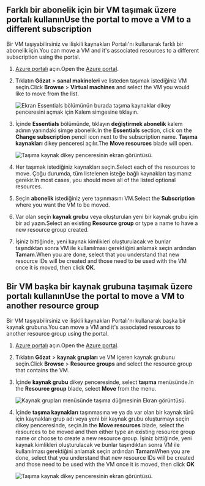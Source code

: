 

## <a name="use-the-portal-to-move-a-vm-to-a-different-subscription"></a><span data-ttu-id="316ad-101">Farklı bir abonelik için bir VM taşımak üzere portalı kullanın</span><span class="sxs-lookup"><span data-stu-id="316ad-101">Use the portal to move a VM to a different subscription</span></span>
<span data-ttu-id="316ad-102">Bir VM taşıyabilirsiniz ve ilişkili kaynakları Portalı'nı kullanarak farklı bir abonelik için.</span><span class="sxs-lookup"><span data-stu-id="316ad-102">You can move a VM and it's associated resources to a different subscription using the portal.</span></span>

1. <span data-ttu-id="316ad-103">[Azure portalı](https://portal.azure.com) açın.</span><span class="sxs-lookup"><span data-stu-id="316ad-103">Open the [Azure portal](https://portal.azure.com).</span></span>
2. <span data-ttu-id="316ad-104">Tıklatın **Gözat** > **sanal makineleri** ve listeden taşımak istediğiniz VM seçin.</span><span class="sxs-lookup"><span data-stu-id="316ad-104">Click **Browse** > **Virtual machines** and select the VM you would like to move from the list.</span></span>
   
    ![Ekran Essentials bölümünün burada taşıma kaynaklar dikey penceresini açmak için Kalem simgesine tıklayın.](./media/virtual-machines-common-move-vm/move-button.png)
3. <span data-ttu-id="316ad-106">İçinde **Essentials** bölümünde, tıklayın **değiştirmek abonelik** kalem adının yanındaki simge abonelik.</span><span class="sxs-lookup"><span data-stu-id="316ad-106">In the **Essentials** section, click on the **Change subscription** pencil icon next to the subscription name.</span></span> <span data-ttu-id="316ad-107">**Taşıma kaynakları** dikey penceresi açılır.</span><span class="sxs-lookup"><span data-stu-id="316ad-107">The **Move resources** blade will open.</span></span>
   
    ![Taşıma kaynak dikey penceresinin ekran görüntüsü.](./media/virtual-machines-common-move-vm/move.png)
4. <span data-ttu-id="316ad-109">Her taşımak istediğiniz kaynakları seçin.</span><span class="sxs-lookup"><span data-stu-id="316ad-109">Select each of the resources to move.</span></span> <span data-ttu-id="316ad-110">Çoğu durumda, tüm listelenen isteğe bağlı kaynakları taşımanız gerekir.</span><span class="sxs-lookup"><span data-stu-id="316ad-110">In most cases, you should move all of the listed optional resources.</span></span>
5. <span data-ttu-id="316ad-111">Seçin **abonelik** istediğiniz yere taşınmasını VM.</span><span class="sxs-lookup"><span data-stu-id="316ad-111">Select the **Subscription** where you want the VM to be moved.</span></span>
6. <span data-ttu-id="316ad-112">Var olan seçin **kaynak grubu** veya oluşturulan yeni bir kaynak grubu için bir ad yazın.</span><span class="sxs-lookup"><span data-stu-id="316ad-112">Select an existing **Resource group** or type a name to have a new resource group created.</span></span>
7. <span data-ttu-id="316ad-113">İşiniz bittiğinde, yeni kaynak kimlikleri oluşturulacak ve bunlar taşındıktan sonra VM ile kullanılması gerektiğini anlamak seçin ardından **Tamam**.</span><span class="sxs-lookup"><span data-stu-id="316ad-113">When you are done, select that you understand that new resource IDs will be created and those need to be used with the VM once it is moved, then click **OK**.</span></span>

## <a name="use-the-portal-to-move-a-vm-to-another-resource-group"></a><span data-ttu-id="316ad-114">Bir VM başka bir kaynak grubuna taşımak üzere portalı kullanın</span><span class="sxs-lookup"><span data-stu-id="316ad-114">Use the portal to move a VM to another resource group</span></span>
<span data-ttu-id="316ad-115">Bir VM taşıyabilirsiniz ve ilişkili kaynakları Portalı'nı kullanarak başka bir kaynak grubuna.</span><span class="sxs-lookup"><span data-stu-id="316ad-115">You can move a VM and it's associated resources to another resource group using the portal.</span></span>

1. <span data-ttu-id="316ad-116">[Azure portalı](https://portal.azure.com) açın.</span><span class="sxs-lookup"><span data-stu-id="316ad-116">Open the [Azure portal](https://portal.azure.com).</span></span>
2. <span data-ttu-id="316ad-117">Tıklatın **Gözat** > **kaynak grupları** ve VM içeren kaynak grubunu seçin.</span><span class="sxs-lookup"><span data-stu-id="316ad-117">Click **Browse** > **Resource groups** and select the resource group that contains the VM.</span></span>
3. <span data-ttu-id="316ad-118">İçinde **kaynak grubu** dikey penceresinde, select **taşıma** menüsünde.</span><span class="sxs-lookup"><span data-stu-id="316ad-118">In the **Resource group** blade, select **Move** from the menu.</span></span>
   
    ![Kaynak grupları menüsünde taşıma düğmesinin Ekran görüntüsü.](./media/virtual-machines-common-move-vm/move-rg.png)
4. <span data-ttu-id="316ad-120">İçinde **taşıma kaynakları** taşınmasına ve ya da var olan bir kaynak türü için kaynakları grup adı veya yeni bir kaynak grubu oluşturmayı seçin dikey penceresinde, seçin.</span><span class="sxs-lookup"><span data-stu-id="316ad-120">In the **Move resources** blade, select the resources to be moved and then either type an existing resource group name or choose to create a new resource group.</span></span> <span data-ttu-id="316ad-121">İşiniz bittiğinde, yeni kaynak kimlikleri oluşturulacak ve bunlar taşındıktan sonra VM ile kullanılması gerektiğini anlamak seçin ardından **Tamam**</span><span class="sxs-lookup"><span data-stu-id="316ad-121">When you are done, select that you understand that new resource IDs will be created and those need to be used with the VM once it is moved, then click **OK**</span></span>
   
    ![Taşıma kaynak dikey penceresinin ekran görüntüsü.](./media/virtual-machines-common-move-vm/move-rg-list.png)

